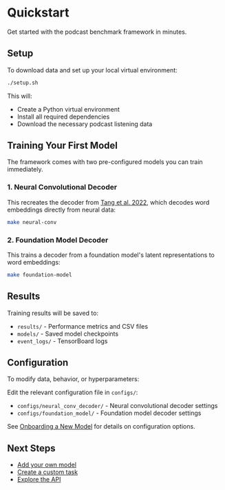# Quickstart

Get started with the podcast benchmark framework in minutes.

## Setup

To download data and set up your local virtual environment:

```bash
./setup.sh
```

This will:
- Create a Python virtual environment
- Install all required dependencies
- Download the necessary podcast listening data

## Training Your First Model

The framework comes with two pre-configured models you can train immediately.

### 1. Neural Convolutional Decoder

This recreates the decoder from [Tang et al. 2022](https://www.nature.com/articles/s41593-022-01026-4), which decodes word embeddings directly from neural data:

```bash
make neural-conv
```

### 2. Foundation Model Decoder

This trains a decoder from a foundation model's latent representations to word embeddings:

```bash
make foundation-model
```

## Results

Training results will be saved to:
- `results/` - Performance metrics and CSV files
- `models/` - Saved model checkpoints
- `event_logs/` - TensorBoard logs

## Configuration

To modify data, behavior, or hyperparameters:

Edit the relevant configuration file in `configs/`:
- `configs/neural_conv_decoder/` - Neural convolutional decoder settings
- `configs/foundation_model/` - Foundation model decoder settings

See [Onboarding a New Model](onboarding-model.md) for details on configuration options.

## Next Steps

- [Add your own model](onboarding-model.md)
- [Create a custom task](adding-task.md)
- [Explore the API](api-reference.md)
